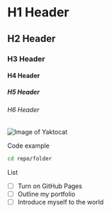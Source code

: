 # H1 Header

## H2 Header

### H3 Header

#### H4 Header

##### H5 Header

###### H6 Header

![Image of Yaktocat](https://octodex.github.com/images/yaktocat.png)

Code example
```bash
cd repo/folder
```
List
- [ ] Turn on GitHub Pages
- [ ] Outline my portfolio
- [ ] Introduce myself to the world
